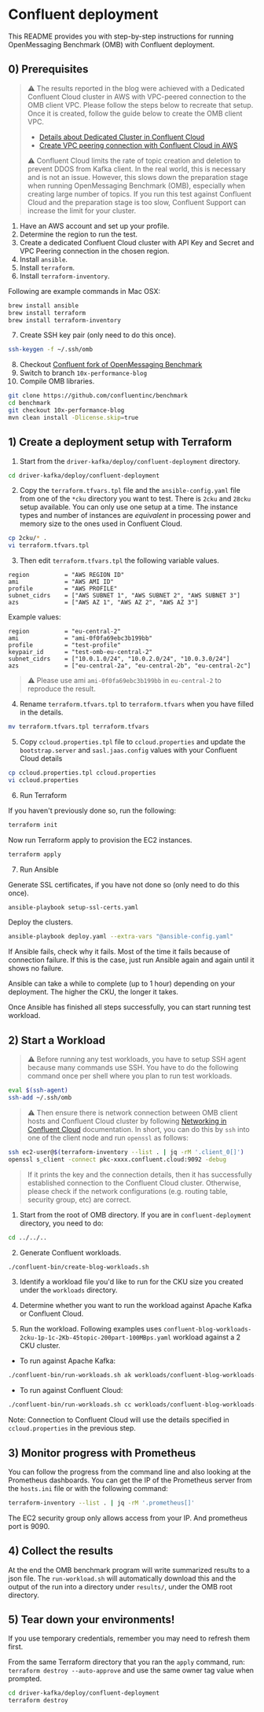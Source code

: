 # Confluent deployment

This README provides you with step-by-step instructions for running OpenMessaging Benchmark (OMB) with Confluent deployment.

## 0) Prerequisites

> :warning: The results reported in the blog were achieved with a Dedicated Confluent Cloud cluster in AWS with
> VPC-peered connection to the OMB client VPC. Please follow the steps below to recreate that setup.
> Once it is created, follow the guide below to create the OMB client VPC.
> - [Details about Dedicated Cluster in Confluent Cloud](https://docs.confluent.io/cloud/current/clusters/cluster-types.html#types-dedicated-clusters)
> - [Create VPC peering connection with Confluent Cloud in AWS](https://docs.confluent.io/cloud/current/networking/peering/aws-peering.html)
>
> :warning: Confluent Cloud limits the rate of topic creation and deletion to prevent DDOS from Kafka client. In the real
> world, this is necessary and is not an issue. However, this slows down the preparation stage when running OpenMessaging
> Benchmark (OMB), especially when creating large number of topics. If you run this test against Confluent Cloud and the
> preparation stage is too slow, Confluent Support can increase the limit for your cluster.

1. Have an AWS account and set up your profile.
2. Determine the region to run the test.
3. Create a dedicated Confluent Cloud cluster with API Key and Secret and VPC Peering connection in the chosen region.
4. Install `ansible`.
5. Install `terraform`.
6. Install `terraform-inventory`.

Following are example commands in Mac OSX:

```bash
brew install ansible
brew install terraform
brew install terraform-inventory
```

7. Create SSH key pair (only need to do this once).

```bash
ssh-keygen -f ~/.ssh/omb
```

8. Checkout [Confluent fork of OpenMessaging Benchmark](https://github.com/confluentinc/benchmark)
9. Switch to branch `10x-performance-blog`
10. Compile OMB libraries.

```bash
git clone https://github.com/confluentinc/benchmark
cd benchmark
git checkout 10x-performance-blog
mvn clean install -Dlicense.skip=true
```

## 1) Create a deployment setup with Terraform

1. Start from the `driver-kafka/deploy/confluent-deployment` directory.

```bash
cd driver-kafka/deploy/confluent-deployment
```

2. Copy the `terraform.tfvars.tpl` file and the `ansible-config.yaml` file from one of the `*cku` directory you want to test.
   There is `2cku` and `28cku` setup available. You can only use one setup at a time. The instance
   types and number of instances are _equivalent_ in processing power and memory size to the ones used in Confluent Cloud.

```bash
cp 2cku/* .
vi terraform.tfvars.tpl
```

3. Then edit `terraform.tfvars.tpl` the following variable values.

```text
region          = "AWS REGION ID"
ami             = "AWS AMI ID"
profile         = "AWS PROFILE"
subnet_cidrs    = ["AWS SUBNET 1", "AWS SUBNET 2", "AWS SUBNET 3"]
azs             = ["AWS AZ 1", "AWS AZ 2", "AWS AZ 3"]
```

Example values:

```text
region          = "eu-central-2"
ami             = "ami-0f0fa69ebc3b199bb"
profile         = "test-profile"
keypair_id      = "test-omb-eu-central-2"
subnet_cidrs    = ["10.0.1.0/24", "10.0.2.0/24", "10.0.3.0/24"]
azs             = ["eu-central-2a", "eu-central-2b", "eu-central-2c"]
```

> :warning: Please use ami `ami-0f0fa69ebc3b199bb` in `eu-central-2` to reproduce the result.

4. Rename `terraform.tfvars.tpl` to `terraform.tfvars` when you have filled in the details.

```bash
mv terraform.tfvars.tpl terraform.tfvars
```

5. Copy `ccloud.properties.tpl` file to `ccloud.properties` and update the `bootstrap.server` and `sasl.jaas.config` values with your Confluent Cloud
   details

```bash
cp ccloud.properties.tpl ccloud.properties
vi ccloud.properties
```

6. Run Terraform

If you haven't previously done so, run the following:

```bash
terraform init
```

Now run Terraform apply to provision the EC2 instances.

```bash
terraform apply
```

7. Run Ansible

Generate SSL certificates, if you have not done so (only need to do this once).

```bash
ansible-playbook setup-ssl-certs.yaml
```

Deploy the clusters.

```bash
ansible-playbook deploy.yaml --extra-vars "@ansible-config.yaml"
```

If Ansible fails, check why it fails. Most of the time it fails because of connection failure. If this is the case, just
run Ansible again and again until it shows no failure.

Ansible can take a while to complete (up to 1 hour) depending on your deployment. The higher the CKU, the longer it takes.

Once Ansible has finished all steps successfully, you can start running test workload.

## 2) Start a Workload

> :warning: Before running any test workloads, you have to setup SSH agent because many commands use SSH. You have to do
> the following command once per shell where you plan to run test workloads.

```bash
eval $(ssh-agent)
ssh-add ~/.ssh/omb
```

> :warning: Then ensure there is network connection between OMB client hosts and Confluent Cloud cluster by following
> [Networking in Confluent Cloud](https://docs.confluent.io/cloud/current/networking/overview.html) documentation. In
> short, you can do this by `ssh` into one of the client node and run `openssl` as follows:

```bash
ssh ec2-user@$(terraform-inventory --list . | jq -rM '.client_0[]')
openssl s_client -connect pkc-xxxx.confluent.cloud:9092 -debug
```

> If it prints the key and the connection details, then it has successfully established connection to the Confluent Cloud
> cluster. Otherwise, please check if the network configurations (e.g. routing table, security group, etc) are correct.

1. Start from the root of OMB directory. If you are in `confluent-deployment` directory, you need to do:

```bash
cd ../../..
```

2. Generate Confluent workloads.

```bash
./confluent-bin/create-blog-workloads.sh
```

3. Identify a workload file you'd like to run for the CKU size you created under the `workloads` directory.

4. Determine whether you want to run the workload against Apache Kafka or Confluent Cloud.

5. Run the workload. Following examples uses `confluent-blog-workloads-2cku-1p-1c-2Kb-45topic-200part-100MBps.yaml`
   workload against a 2 CKU cluster.

- To run against Apache Kafka:

```bash
./confluent-bin/run-workloads.sh ak workloads/confluent-blog-workloads-2cku-1p-1c-2Kb-45topic-200part-100MBps.yaml
```

- To run against Confluent Cloud:

```bash
./confluent-bin/run-workloads.sh cc workloads/confluent-blog-workloads-2cku-1p-1c-2Kb-45topic-200part-100MBps.yaml
```

Note: Connection to Confluent Cloud will use the details specified in `ccloud.properties` in the previous step.

## 3) Monitor progress with Prometheus

You can follow the progress from the command line and also looking at the Prometheus dashboards. You can get the IP of the
Prometheus server from the `hosts.ini` file or with the following command:

```bash
terraform-inventory --list . | jq -rM '.prometheus[]'
```

The EC2 security group only allows access from your IP. And prometheus port is 9090.

## 4) Collect the results

At the end the OMB benchmark program will write summarized results to a json file. The `run-workload.sh` will
automatically download this and the output of the run into a directory under `results/`, under the OMB root directory.

## 5) Tear down your environments!

If you use temporary credentials, remember you may need to refresh them first.

From the same Terraform directory that you ran the `apply` command, run: `terraform destroy --auto-approve` and use the
same owner tag value when prompted.

```bash
cd driver-kafka/deploy/confluent-deployment
terraform destroy
```

